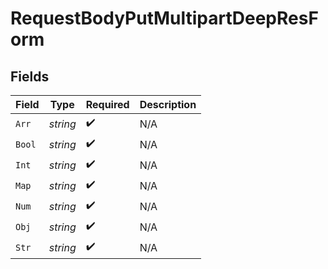 # RequestBodyPutMultipartDeepResForm


## Fields

| Field              | Type               | Required           | Description        |
| ------------------ | ------------------ | ------------------ | ------------------ |
| `Arr`              | *string*           | :heavy_check_mark: | N/A                |
| `Bool`             | *string*           | :heavy_check_mark: | N/A                |
| `Int`              | *string*           | :heavy_check_mark: | N/A                |
| `Map`              | *string*           | :heavy_check_mark: | N/A                |
| `Num`              | *string*           | :heavy_check_mark: | N/A                |
| `Obj`              | *string*           | :heavy_check_mark: | N/A                |
| `Str`              | *string*           | :heavy_check_mark: | N/A                |
